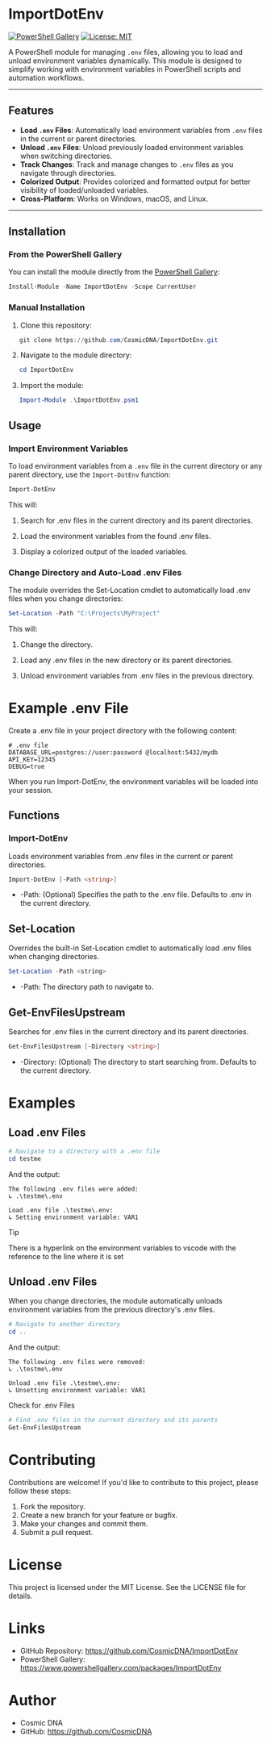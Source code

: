 # ImportDotEnv

[![PowerShell Gallery](https://img.shields.io/powershellgallery/v/ImportDotEnv?label=PowerShell%20Gallery)](https://www.powershellgallery.com/packages/ImportDotEnv)
[![License: MIT](https://img.shields.io/badge/License-MIT-blue.svg)](https://opensource.org/licenses/MIT)

A PowerShell module for managing `.env` files, allowing you to load and unload environment variables dynamically. This module is designed to simplify working with environment variables in PowerShell scripts and automation workflows.

---

## Features

- **Load `.env` Files**: Automatically load environment variables from `.env` files in the current or parent directories.
- **Unload `.env` Files**: Unload previously loaded environment variables when switching directories.
- **Track Changes**: Track and manage changes to `.env` files as you navigate through directories.
- **Colorized Output**: Provides colorized and formatted output for better visibility of loaded/unloaded variables.
- **Cross-Platform**: Works on Windows, macOS, and Linux.

---

## Installation

### From the PowerShell Gallery

You can install the module directly from the [PowerShell Gallery](https://www.powershellgallery.com/packages/ImportDotEnv):

```powershell
Install-Module -Name ImportDotEnv -Scope CurrentUser
```

### Manual Installation

1. Clone this repository:
```powershell
   git clone https://github.com/CosmicDNA/ImportDotEnv.git
```

2. Navigate to the module directory:
```powershell
   cd ImportDotEnv
```

3. Import the module:
```powershell
   Import-Module .\ImportDotEnv.psm1
```

## Usage

### Import Environment Variables

To load environment variables from a `.env` file in the current directory or any parent directory, use the `Import-DotEnv` function:

```powershell
Import-DotEnv
```

This will:

1. Search for .env files in the current directory and its parent directories.

2. Load the environment variables from the found .env files.

3. Display a colorized output of the loaded variables.

### Change Directory and Auto-Load .env Files
The module overrides the Set-Location cmdlet to automatically load .env files when you change directories:

```powershell
Set-Location -Path "C:\Projects\MyProject"
```

This will:

1. Change the directory.

2. Load any .env files in the new directory or its parent directories.

3. Unload environment variables from .env files in the previous directory.

# Example .env File
Create a .env file in your project directory with the following content:

```shell
# .env file
DATABASE_URL=postgres://user:password @localhost:5432/mydb
API_KEY=12345
DEBUG=true
```

When you run Import-DotEnv, the environment variables will be loaded into your session.

## Functions
### Import-DotEnv
Loads environment variables from .env files in the current or parent directories.

```powershell
Import-DotEnv [-Path <string>]
```

- -Path: (Optional) Specifies the path to the .env file. Defaults to .env in the current directory.

## Set-Location
Overrides the built-in Set-Location cmdlet to automatically load .env files when changing directories.

```powershell
Set-Location -Path <string>
```

- -Path: The directory path to navigate to.

## Get-EnvFilesUpstream
Searches for .env files in the current directory and its parent directories.

```powershell
Get-EnvFilesUpstream [-Directory <string>]
```

- -Directory: (Optional) The directory to start searching from. Defaults to the current directory.

# Examples
## Load .env Files
```powershell
# Navigate to a directory with a .env file
cd testme
```

And the output:

```terminal
The following .env files were added:
↳ .\testme\.env

Load .env file .\testme\.env:
↳ Setting environment variable: VAR1
```

> [!TIP]
> There is a hyperlink on the environment variables to vscode with the reference to the line where it is set


## Unload .env Files
When you change directories, the module automatically unloads environment variables from the previous directory's .env files.

```powershell
# Navigate to another directory
cd ..
```

And the output:

```terminal
The following .env files were removed:
↳ .\testme\.env

Unload .env file .\testme\.env:
↳ Unsetting environment variable: VAR1
```


Check for .env Files
```powershell
# Find .env files in the current directory and its parents
Get-EnvFilesUpstream
```

# Contributing
Contributions are welcome! If you'd like to contribute to this project, please follow these steps:

1. Fork the repository.
2. Create a new branch for your feature or bugfix.
3. Make your changes and commit them.
4. Submit a pull request.

# License
This project is licensed under the MIT License. See the LICENSE file for details.

# Links
- GitHub Repository: https://github.com/CosmicDNA/ImportDotEnv
- PowerShell Gallery: https://www.powershellgallery.com/packages/ImportDotEnv

# Author
- Cosmic DNA
- GitHub: https://github.com/CosmicDNA
